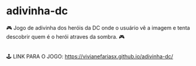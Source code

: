 # adivinha-dc

🎮 Jogo de adivinha dos heróis da DC onde o usuário vê a imagem e tenta descobrir quem é o herói atraves da sombra. 🎮

##

🕹️ LINK PARA O JOGO: https://vivianefariasx.github.io/adivinha-dc/ 

##


